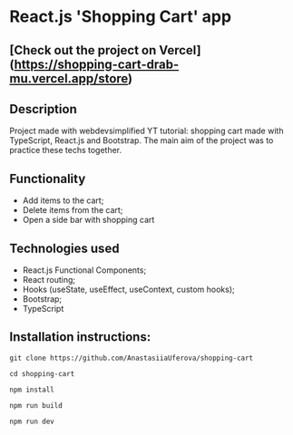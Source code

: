 # React.js 'Shopping Cart' app

## [Check out the project on Vercel] (https://shopping-cart-drab-mu.vercel.app/store)

## Description

Project made with webdevsimplified YT tutorial: shopping cart made with TypeScript, React.js and Bootstrap. The main aim of the project was to practice these techs together.

## Functionality

* Add items to the cart;
* Delete items from the cart;
* Open a side bar with shopping cart

## Technologies used

* React.js Functional Components;
* React routing;
* Hooks (useState, useEffect, useContext, custom hooks);
* Bootstrap;
* TypeScript

## Installation instructions:

```
git clone https://github.com/AnastasiiaUferova/shopping-cart

cd shopping-cart

npm install 

npm run build

npm run dev
```
